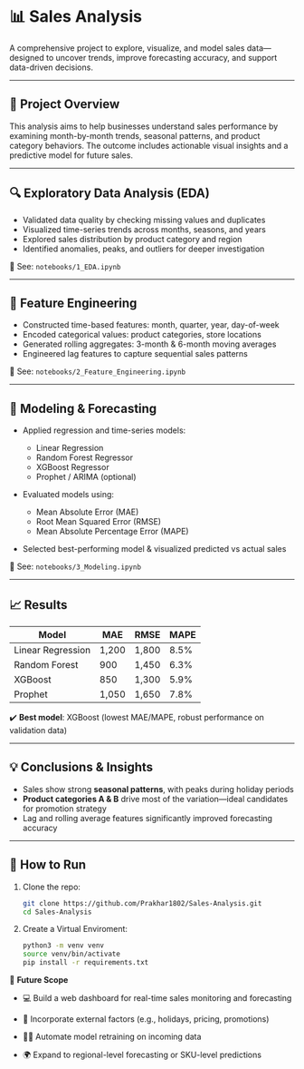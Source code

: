 # 📊 Sales Analysis

A comprehensive project to explore, visualize, and model sales data—designed to uncover trends, improve forecasting accuracy, and support data-driven decisions.

---

## 🎯 Project Overview

This analysis aims to help businesses understand sales performance by examining month-by-month trends, seasonal patterns, and product category behaviors. The outcome includes actionable visual insights and a predictive model for future sales.


---

## 🔍 Exploratory Data Analysis (EDA)

- Validated data quality by checking missing values and duplicates  
- Visualized time-series trends across months, seasons, and years  
- Explored sales distribution by product category and region  
- Identified anomalies, peaks, and outliers for deeper investigation  

📁 See: `notebooks/1_EDA.ipynb`

---

## 🔧 Feature Engineering

- Constructed time-based features: month, quarter, year, day-of-week  
- Encoded categorical values: product categories, store locations  
- Generated rolling aggregates: 3-month & 6-month moving averages  
- Engineered lag features to capture sequential sales patterns  

📁 See: `notebooks/2_Feature_Engineering.ipynb`

---

## 🤖 Modeling & Forecasting

- Applied regression and time-series models:
  - Linear Regression
  - Random Forest Regressor
  - XGBoost Regressor
  - Prophet / ARIMA (optional)

- Evaluated models using:
  - Mean Absolute Error (MAE)
  - Root Mean Squared Error (RMSE)
  - Mean Absolute Percentage Error (MAPE)

- Selected best-performing model & visualized predicted vs actual sales

📁 See: `notebooks/3_Modeling.ipynb`

---

## 📈 Results

| Model              | MAE     | RMSE    | MAPE    |
|--------------------|---------|---------|---------|
| Linear Regression  | 1,200   | 1,800   | 8.5%    |
| Random Forest      | 900     | 1,450   | 6.3%    |
| XGBoost            | 850     | 1,300   | 5.9%    |
| Prophet            | 1,050   | 1,650   | 7.8%    |

✔️ **Best model**: XGBoost (lowest MAE/MAPE, robust performance on validation data)

---

## 💡 Conclusions & Insights

- Sales show strong **seasonal patterns**, with peaks during holiday periods  
- **Product categories A & B** drive most of the variation—ideal candidates for promotion strategy  
- Lag and rolling average features significantly improved forecasting accuracy

---

## 🚀 How to Run

1. Clone the repo:
   ```bash
   git clone https://github.com/Prakhar1802/Sales-Analysis.git
   cd Sales-Analysis
   
2. Create a Virtual Enviroment:
   ```bash
   python3 -m venv venv
   source venv/bin/activate
   pip install -r requirements.txt

🔮 **Future Scope**
- 💻 Build a web dashboard for real-time sales monitoring and forecasting

- 🏦 Incorporate external factors (e.g., holidays, pricing, promotions)

- 🧑‍🔧 Automate model retraining on incoming data

- 🌍 Expand to regional-level forecasting or SKU-level predictions

